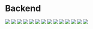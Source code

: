 # Backend

<img src="https://img.shields.io/badge/javascript-F7DF1E?style=for-the-badge&logo=javascript&logoColor=black"> 
<img src="https://img.shields.io/badge/node.js-339933?style=for-the-badge&logo=nodedotjs&logoColor=white"> 
<img src="https://img.shields.io/badge/express-000000?style=for-the-badge&logo=express&logoColor=white"> 
<img src="https://img.shields.io/badge/jsonwebtokens-000000?style=for-the-badge&logo=jsonwebtokens&logoColor=white"> 
<img src="https://img.shields.io/badge/mongodb-47A248?style=for-the-badge&logo=mongodb&logoColor=white"> 
<img src="https://img.shields.io/badge/postman-FF6C37?style=for-the-badge&logo=postman&logoColor=white">
<img src="https://img.shields.io/badge/ethers.js-3C3C3D?style=for-the-badge&logoColor=white">
<img src="https://img.shields.io/badge/aws_sdk-232F3E?style=for-the-badge&logo=amazonaws&logoColor=white">
<img src="https://img.shields.io/badge/amazons3-569A31?style=for-the-badge&logo=amazons3&logoColor=white">
<img src="https://img.shields.io/badge/mongoose-880000?style=for-the-badge&logo=mongoose&logoColor=white">
<img src="https://img.shields.io/badge/pm2-2B037A?style=for-the-badge&logo=pm2&logoColor=white">
<img src="https://img.shields.io/badge/pinata-E4405F?style=for-the-badge&logoColor=white">
<img src="https://img.shields.io/badge/swagger-85EA2D?style=for-the-badge&logo=Swagger&logoColor=white">
<img src="https://img.shields.io/badge/Alchemy-0C0C0E?style=for-the-badge&logo=Alchemy&logoColor=white">
